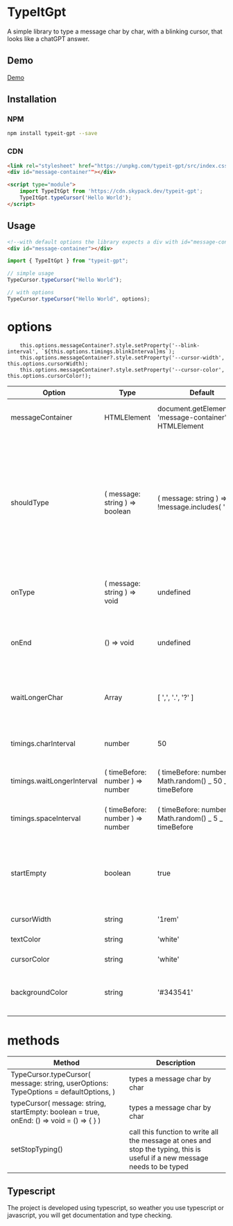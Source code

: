 # TypeItGpt

A simple library to type a message char by char, with a blinking cursor, that looks like a chatGPT answer.

## Demo

[Demo](https://moh-snoussi.github.io/typeit-gpt/)

## Installation

### NPM

```bash
npm install typeit-gpt --save
```

### CDN

```html
<link rel="stylesheet" href="https://unpkg.com/typeit-gpt/src/index.css" />
<div id="message-container""></div>

<script type="module">
    import TypeItGpt from 'https://cdn.skypack.dev/typeit-gpt';
    TypeItGpt.typeCursor('Hello World');
</script>
```

## Usage

```html
<!--with default options the library expects a div with id="message-container" to be present in the DOM    -->
<div id="message-container"></div>
```

```typescript
import { TypeItGpt } from "typeit-gpt";

// simple usage
TypeCursor.typeCursor("Hello World");

// with options
TypeCursor.typeCursor("Hello World", options);
```

# options

        this.options.messageContainer?.style.setProperty('--blink-interval', `${this.options.timings.blinkInterval}ms`);
        this.options.messageContainer?.style.setProperty('--cursor-width', this.options.cursorWidth);
        this.options.messageContainer?.style.setProperty('--cursor-color', this.options.cursorColor!);

| Option                     | Type                             | Default                                                       | Description                                                                                                                               |
| -------------------------- | -------------------------------- | ------------------------------------------------------------- | ----------------------------------------------------------------------------------------------------------------------------------------- |
| messageContainer           | HTMLElement                      | document.getElementById( 'message-container' ) as HTMLElement | the element that will contain the message                                                                                                 |
| shouldType                 | ( message: string ) => boolean   | ( message: string ) => !message.includes( '<' )               | a callback that is called on every char typed, on false the message will be added directly on true the message will be typed char by char |
| onType                     | ( message: string ) => void      | undefined                                                     | a callback that is called after every char typed                                                                                          |
| onEnd                      | () => void                       | undefined                                                     | a callback that is called when the message is typed                                                                                       |
| waitLongerChar             | Array<string>                    | [ ',', '.', '?' ]                                             | if the first char is currently typed, add a longer timeout                                                                                |
| timings.charInterval       | number                           | 50                                                            | the time between each char typed                                                                                                          |
| timings.waitLongerInterval | ( timeBefore: number ) => number | ( timeBefore: number ) => Math.random() _ 50 _ timeBefore     | the time between each char typed                                                                                                          |
| timings.spaceInterval      | ( timeBefore: number ) => number | ( timeBefore: number ) => Math.random() _ 5 _ timeBefore      | the time between each char typed                                                                                                          |
| startEmpty                 | boolean                          | true                                                          | if the message should start empty, or append to the previous message                                                                      |
| cursorWidth                | string                           | '1rem'                                                        | the width of the cursor                                                                                                                   |
| textColor                  | string                           | 'white'                                                       | the font color                                                                                                                            |
| cursorColor                | string                           | 'white'                                                       | the color of the cursor                                                                                                                   |
| backgroundColor            | string                           | '#343541'                                                     | the background color of the message container                                                                                             |

# methods

| Method                                                                                   | Description                                                                                                                |
| ---------------------------------------------------------------------------------------- | -------------------------------------------------------------------------------------------------------------------------- |
| TypeCursor.typeCursor( message: string, userOptions: TypeOptions = defaultOptions, )     | types a message char by char                                                                                               |
| typeCursor( message: string, startEmpty: boolean = true, onEnd: () => void = () => { } ) | types a message char by char                                                                                               |
| setStopTyping()                                                                          | call this function to write all the message at ones and stop the typing, this is useful if a new message needs to be typed |

## Typescript

The project is developed using typescript, so weather you use typescript or javascript, you will get documentation and type checking.
